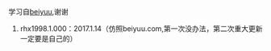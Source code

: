 <a>学习自</a>[beiyuu](http://beiyuu.com)<a>,谢谢</a>
<ol>
<li> <a herf: http//www.rhx1998.win > rhx1998.1.000</a>：2017.1.14（仿照beiyuu.com,第一次没办法，第二次重大更新一定要是自己的）</li>
</ol>

